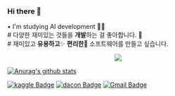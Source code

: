 ### Hi there 👋
<p>
    	• I'm studying AI development 👨‍💻 <br>
    # 다양한 재미있는 것들을 <b>개발</b>하는 걸 좋아합니다. 🎁 <br>
    # 재미있고 <b>유용하고</b>✨ <b>편리한</b>🎉 소프트웨어를 만들고 싶습니다.   
</p>

<!--
**kimjh1753/kimjh1753** is a ✨ _special_ ✨ repository because its `README.md` (this file) appears on your GitHub profile.

Here are some ideas to get you started:

- 🔭 I’m currently working on ...
- 🌱 I’m currently learning ...
- 👯 I’m looking to collaborate on ...
- 🤔 I’m looking for help with ...
- 💬 Ask me about ...
- 📫 How to reach me: ...
- 😄 Pronouns: ...
- ⚡ Fun fact: ...
-->

<div align=center>
	
<a href="https://hits.seeyoufarm.com"><img src="https://hits.seeyoufarm.com/api/count/incr/badge.svg?url=https%3A%2F%2Fgithub.com%2Fkimjh1753&count_bg=%2379C83D&title_bg=%23555555&icon=&icon_color=%23E7E7E7&title=hits&edge_flat=false"/></a>
	
</div>

[![Anurag's github stats](https://github-readme-stats.vercel.app/api?username=kimjh1753)](https://github.com/anuraghazra/github-readme-stats)

[![kaggle Badge](https://img.shields.io/badge/-kaggle-blue?style=flat-square&logo=kaggle&logoColor=white&link=https://www.kaggle.com/kimjh1753)](https://www.kaggle.com/kimjh1753) [![dacon Badge](https://img.shields.io/badge/dacon-ff0000?style=flat-square&logo=dacon&link=https://dacon.io/myprofile/417356/home)](https://dacon.io/myprofile/417356/home) [![Gmail Badge](https://img.shields.io/badge/Gmail-d14836?style=flat-square&logo=Gmail&logoColor=white&link=mailto:kimjh1753@gmail.com)](mailto:kimjh1753@gmail.com)
